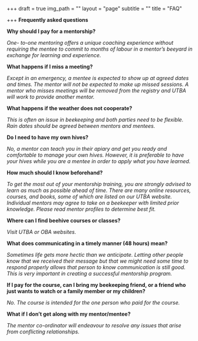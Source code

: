 +++
draft = true
img_path = ""
layout = "page"
subtitle = ""
title = "FAQ"

+++
**Frequently asked questions**

**Why should I pay for a mentorship?**

_One- to-one mentoring offers a unique coaching experience without requiring the mentee to commit to months of labour in a mentor’s beeyard in exchange for learning and experience._

**What happens if I miss a meeting?**

_Except in an emergency, a mentee is expected to show up at agreed dates and times. The mentor will not be expected to make up missed sessions. A mentor who misses meetings will be removed from the registry and UTBA will work to provide another mentor._

**What happens if the weather does not cooperate?**

_This is often an issue in beekeeping and both parties need to be flexible. Rain dates should be agreed between mentors and mentees._

**Do I need to have my own hives?**

_No, a mentor can teach you in their apiary and get you ready and comfortable to manage your own hives. However, it is preferable to have your hives while you are a mentee in order to apply what you have learned._

**How much should I know beforehand?**

_To get the most out of your mentorship training, you are strongly advised to learn as much as possible ahead of time. There are many online resources, courses, and books, some of which are listed on our UTBA website. Individual mentors may agree to take on a beekeeper with limited prior knowledge. Please read mentor profiles to determine best fit._

**Where can I find beehive courses or classes?**

_Visit UTBA or OBA websites._

**What does communicating in a timely manner (48 hours) mean?**

_Sometimes life gets more hectic than we anticipate. Letting other people know that we received their message but that we might need some time to respond properly allows that person to know communication is still good. This is very important in creating a successful mentorship program._

**If I pay for the course, can I bring my beekeeping friend, or a friend who just wants to watch or a family member or my children?**

_No. The course is intended for the one person who paid for the course._

**What if I don’t get along with my mentor/mentee?**

_The mentor co-ordinator will endeavour to resolve any issues that arise from conflicting relationships._